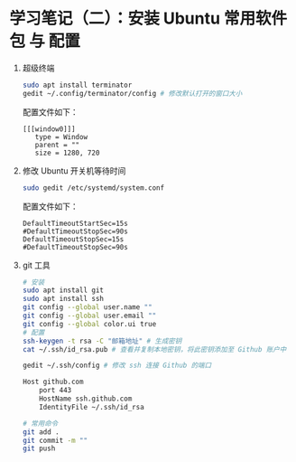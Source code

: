# 学习笔记（二）：安装 Ubuntu 常用软件包 与 配置

1. 超级终端
   ```bash
   sudo apt install terminator 
   gedit ~/.config/terminator/config # 修改默认打开的窗口大小
   ```
   配置文件如下：
   ```
   [[[window0]]]
      type = Window
      parent = ""
      size = 1280, 720
   ```
2. 修改 Ubuntu 开关机等待时间
   ```bash
   sudo gedit /etc/systemd/system.conf
   ```
   配置文件如下：
   ```
   DefaultTimeoutStartSec=15s
   #DefaultTimeoutStopSec=90s
   DefaultTimeoutStopSec=15s
   #DefaultTimeoutStopSec=90s
   ```
3. git 工具
   ```bash
   # 安装
   sudo apt install git
   sudo apt install ssh
   git config --global user.name ""
   git config --global user.email ""
   git config --global color.ui true
   # 配置
   ssh-keygen -t rsa -C "邮箱地址" # 生成密钥
   cat ~/.ssh/id_rsa.pub # 查看并复制本地密钥，将此密钥添加至 Github 账户中
   ```
   ```bash
   gedit ~/.ssh/config # 修改 ssh 连接 Github 的端口
   
   Host github.com
	   port 443
	   HostName ssh.github.com
	   IdentityFile ~/.ssh/id_rsa
   ```
   ``` bash
   # 常用命令
   git add .
   git commit -m ""
   git push
   ```